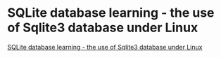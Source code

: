 # SQLite database learning - the use of Sqlite3 database under Linux
[SQLite database learning - the use of Sqlite3 database under Linux](https://aiwithcloud.com/2022/09/15/sqlite_database_learning___the_use_of_sqlite3_database_under_linux/)